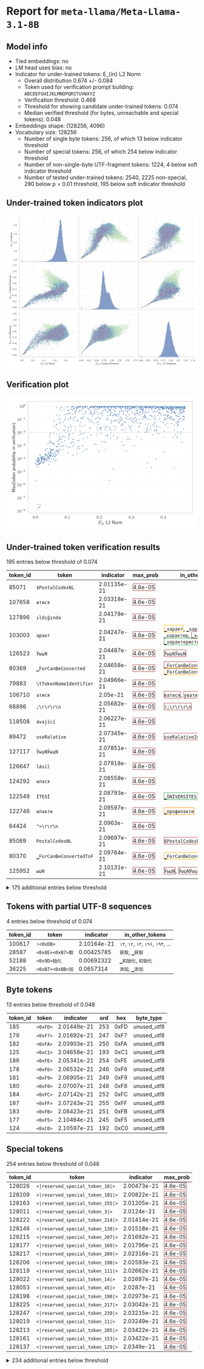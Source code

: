 # Report for `meta-llama/Meta-Llama-3.1-8B`

## Model info

* Tied embeddings: no
* LM head uses bias: no
* Indicator for under-trained tokens: E_{in} L2 Norm
  * Overall distribution 0.674 +/- 0.084
  * Token used for verification prompt building: `ABCDEFGHIJKLMNOPQRSTUVWXYZ`
  * Verification threshold: 0.468
  * Threshold for showing candidate under-trained tokens: 0.074
  * Median verified threshold (for bytes, unreachable and special tokens): 0.048
* Embeddings shape: (128256, 4096)
* Vocabulary size: 128256
  * Number of single byte tokens: 256, of which 13 below indicator threshold
  * Number of special tokens: 256, of which 254 below indicator threshold
  * Number of non-single-byte UTF-fragment tokens: 1224, 4 below soft indicator threshold
  * Number of tested under-trained tokens: 2540, 2225 non-special, 280 below p = 0.01 threshold, 195 below soft indicator threshold

## Under-trained token indicators plot
![Indicators scatter plots](../indicators_pairplot_byid/meta_llama_Meta_Llama_3_1_8B.png)

## Verification plot
![Verification plot](../verifications_scatterplot/meta_llama_Meta_Llama_3_1_8B.png)

## Under-trained token verification results
195 entries below threshold of 0.074

|   token_id | token                             |   indicator | max_prob                                                         | in_other_tokens                                                                                                                                                                                                                                                                                        |
|------------|-----------------------------------|-------------|------------------------------------------------------------------|--------------------------------------------------------------------------------------------------------------------------------------------------------------------------------------------------------------------------------------------------------------------------------------------------------|
|      85071 | ````` $PostalCodesNL `````        | 2.01135e-21 | <span style='border: 1px solid rgb(169, 68, 66);'>4.6e-05</span> |                                                                                                                                                                                                                                                                                                        |
|     107658 | ````` итися `````                 | 2.03318e-21 | <span style='border: 1px solid rgb(169, 68, 66);'>4.6e-05</span> |                                                                                                                                                                                                                                                                                                        |
|     127896 | ````` ıldığında `````             | 2.04178e-21 | <span style='border: 1px solid rgb(169, 68, 66);'>4.6e-05</span> |                                                                                                                                                                                                                                                                                                        |
|     103003 | ````` аракт `````                 | 2.04247e-21 | <span style='border: 1px solid rgb(169, 68, 66);'>4.6e-05</span> | <span style='border: 1px solid rgb(251, 189, 8);'>````` ▁характ `````</span>, ````` ▁характеристики `````, ````` ▁характер `````, <span style='border: 1px solid rgb(169, 68, 66);'>````` ▁характериз `````</span>, <span style='border: 1px solid rgb(40, 167, 69);'>````` ▁характеристи `````</span> |
|     126523 | ````` ЎыџN `````                  | 2.04487e-21 | <span style='border: 1px solid rgb(169, 68, 66);'>4.6e-05</span> | <span style='border: 1px solid rgb(169, 68, 66);'>````` ЎыџNЎыџN `````</span>                                                                                                                                                                                                                          |
|      80369 | ````` ▁ForCanBeConverted `````    | 2.04658e-21 | <span style='border: 1px solid rgb(169, 68, 66);'>4.6e-05</span> | <span style='border: 1px solid rgb(169, 68, 66);'>````` ▁ForCanBeConvertedToF `````</span>, <span style='border: 1px solid rgb(251, 189, 8);'>````` ▁ForCanBeConvertedToForeach `````</span>                                                                                                           |
|      79883 | ````` \tTokenNameIdentifier ````` | 2.04966e-21 | <span style='border: 1px solid rgb(169, 68, 66);'>4.6e-05</span> |                                                                                                                                                                                                                                                                                                        |
|     106710 | ````` атися `````                 | 2.05e-21    | <span style='border: 1px solid rgb(169, 68, 66);'>4.6e-05</span> | <span style='border: 1px solid rgb(169, 68, 66);'>````` ватися `````</span>, <span style='border: 1px solid rgb(169, 68, 66);'>````` уватися `````</span>                                                                                                                                              |
|      68896 | ````` ;\r\r\r\n `````             | 2.05682e-21 | <span style='border: 1px solid rgb(169, 68, 66);'>4.6e-05</span> | <span style='border: 1px solid rgb(169, 68, 66);'>````` );\r\r\r\n `````</span>                                                                                                                                                                                                                        |
|     118508 | ````` ávající `````               | 2.06227e-21 | <span style='border: 1px solid rgb(169, 68, 66);'>4.6e-05</span> |                                                                                                                                                                                                                                                                                                        |
|      89472 | ````` useRalative `````           | 2.07345e-21 | <span style='border: 1px solid rgb(169, 68, 66);'>4.6e-05</span> | <span style='border: 1px solid rgb(169, 68, 66);'>````` useRalativeImagePath `````</span>                                                                                                                                                                                                              |
|     127117 | ````` ЎыџNЎыџN `````              | 2.07851e-21 | <span style='border: 1px solid rgb(169, 68, 66);'>4.6e-05</span> |                                                                                                                                                                                                                                                                                                        |
|     126647 | ````` lásil `````                 | 2.07918e-21 | <span style='border: 1px solid rgb(169, 68, 66);'>4.6e-05</span> |                                                                                                                                                                                                                                                                                                        |
|     124292 | ````` илася `````                 | 2.08558e-21 | <span style='border: 1px solid rgb(169, 68, 66);'>4.6e-05</span> |                                                                                                                                                                                                                                                                                                        |
|     122549 | ````` İTESİ `````                 | 2.08793e-21 | <span style='border: 1px solid rgb(169, 68, 66);'>4.6e-05</span> | <span style='border: 1px solid rgb(40, 167, 69);'>````` ▁ÜNİVERSİTESİ `````</span>                                                                                                                                                                                                                     |
|     122746 | ````` илакти `````                | 2.09597e-21 | <span style='border: 1px solid rgb(169, 68, 66);'>4.6e-05</span> | <span style='border: 1px solid rgb(255, 145, 0);'>````` ▁профилакти `````</span>                                                                                                                                                                                                                       |
|      64424 | ````` ">\r\r\n `````              | 2.0963e-21  | <span style='border: 1px solid rgb(169, 68, 66);'>4.6e-05</span> |                                                                                                                                                                                                                                                                                                        |
|      85069 | ````` PostalCodesNL `````         | 2.09697e-21 | <span style='border: 1px solid rgb(169, 68, 66);'>4.6e-05</span> | <span style='border: 1px solid rgb(169, 68, 66);'>````` $PostalCodesNL `````</span>                                                                                                                                                                                                                    |
|      80370 | ````` ▁ForCanBeConvertedToF ````` | 2.09764e-21 | <span style='border: 1px solid rgb(169, 68, 66);'>4.6e-05</span> | <span style='border: 1px solid rgb(251, 189, 8);'>````` ▁ForCanBeConvertedToForeach `````</span>                                                                                                                                                                                                       |
|     125952 | ````` ыџN `````                   | 2.10131e-21 | <span style='border: 1px solid rgb(169, 68, 66);'>4.6e-05</span> | <span style='border: 1px solid rgb(169, 68, 66);'>````` ЎыџN `````</span>, <span style='border: 1px solid rgb(169, 68, 66);'>````` ЎыџNЎыџN `````</span>                                                                                                                                               |
<details><summary>175 additional entries below threshold</summary>

|   token_id | token                                        |   indicator | max_prob                                                         | in_other_tokens                                                                                                                                                                                                                    |
|------------|----------------------------------------------|-------------|------------------------------------------------------------------|------------------------------------------------------------------------------------------------------------------------------------------------------------------------------------------------------------------------------------|
|     126545 | ````` ılmaktadır `````                       | 2.11162e-21 | <span style='border: 1px solid rgb(169, 68, 66);'>4.6e-05</span> |                                                                                                                                                                                                                                    |
|     118260 | ````` ávací `````                            | 0.0013641   | <span style='border: 1px solid rgb(169, 68, 66);'>2.3e-06</span> |                                                                                                                                                                                                                                    |
|     110043 | ````` еристи `````                           | 0.00248347  | <span style='border: 1px solid rgb(169, 68, 66);'>3.6e-05</span> | ````` ▁характеристики `````, <span style='border: 1px solid rgb(40, 167, 69);'>````` ▁характеристи `````</span>                                                                                                                    |
|     108577 | ````` ilmektedir `````                       | 0.00373006  | <span style='border: 1px solid rgb(169, 68, 66);'>7.2e-05</span> |                                                                                                                                                                                                                                    |
|     111067 | ````` ıldığı `````                           | 0.00412937  | <span style='border: 1px solid rgb(169, 68, 66);'>8.2e-05</span> | <span style='border: 1px solid rgb(169, 68, 66);'>````` ıldığında `````</span>                                                                                                                                                     |
|     112162 | ````` уватися `````                          | 0.00473479  | <span style='border: 1px solid rgb(169, 68, 66);'>3.5e-05</span> |                                                                                                                                                                                                                                    |
|     114185 | ````` ımsız `````                            | 0.00527974  | <span style='border: 1px solid rgb(169, 68, 66);'>6.8e-05</span> | ````` ▁bağımsız `````                                                                                                                                                                                                              |
|     120424 | ````` espoň `````                            | 0.00539974  | <span style='border: 1px solid rgb(169, 68, 66);'>2.3e-05</span> | ````` ▁alespoň `````                                                                                                                                                                                                               |
|      55716 | ````` ▁?>\r\n\r\n `````                      | 0.00605018  | <span style='border: 1px solid rgb(169, 68, 66);'>6.1e-05</span> |                                                                                                                                                                                                                                    |
|     110024 | ````` ▁CLIIIK `````                          | 0.00617524  | <span style='border: 1px solid rgb(169, 68, 66);'>1.7e-08</span> |                                                                                                                                                                                                                                    |
|     116552 | ````` ujícím `````                           | 0.00702169  | <span style='border: 1px solid rgb(169, 68, 66);'>9.8e-05</span> |                                                                                                                                                                                                                                    |
|     115614 | ````` ujících `````                          | 0.0074318   | <span style='border: 1px solid rgb(169, 68, 66);'>5.1e-05</span> |                                                                                                                                                                                                                                    |
|     127748 | ````` ımlar `````                            | 0.00796445  | <span style='border: 1px solid rgb(169, 68, 66);'>0.00012</span> |                                                                                                                                                                                                                                    |
|      90050 | ````` _ComCallableWrapper `````              | 0.00848101  | <span style='border: 1px solid rgb(169, 68, 66);'>3.4e-08</span> |                                                                                                                                                                                                                                    |
|     109045 | ````` krvldkf `````                          | 0.00874258  | <span style='border: 1px solid rgb(169, 68, 66);'>6.3e-05</span> | <span style='border: 1px solid rgb(40, 167, 69);'>````` ▁eoqkrvldkf `````</span>                                                                                                                                                   |
|     118805 | ````` дивиду `````                           | 0.00931629  | <span style='border: 1px solid rgb(169, 68, 66);'>0.00011</span> | <span style='border: 1px solid rgb(40, 167, 69);'>````` ▁индивиду `````</span>                                                                                                                                                     |
|     110150 | ````` átku `````                             | 0.00950062  | <span style='border: 1px solid rgb(169, 68, 66);'>3.8e-05</span> | ````` ▁začátku `````                                                                                                                                                                                                               |
|     127367 | ````` ımlı `````                             | 0.00969475  | <span style='border: 1px solid rgb(169, 68, 66);'>3.4e-05</span> |                                                                                                                                                                                                                                    |
|      47073 | ````` webElementXpaths `````                 | 0.00973322  | <span style='border: 1px solid rgb(169, 68, 66);'>9.4e-05</span> |                                                                                                                                                                                                                                    |
|     108653 | ````` átky `````                             | 0.00986721  | <span style='border: 1px solid rgb(169, 68, 66);'>6.8e-05</span> | ````` ▁látky `````                                                                                                                                                                                                                 |
|     112063 | ````` кадем `````                            | 0.0105529   | <span style='border: 1px solid rgb(169, 68, 66);'>7.9e-05</span> | <span style='border: 1px solid rgb(40, 167, 69);'>````` ▁академ `````</span>                                                                                                                                                       |
|      98668 | ````` );\r\r\r\n `````                       | 0.0107233   | <span style='border: 1px solid rgb(169, 68, 66);'>4.6e-05</span> |                                                                                                                                                                                                                                    |
|     114533 | ````` ーカー `````                           | 0.0107791   | <span style='border: 1px solid rgb(169, 68, 66);'>3.6e-05</span> |                                                                                                                                                                                                                                    |
|     108918 | ````` алася `````                            | 0.0112588   | <span style='border: 1px solid rgb(169, 68, 66);'>8e-05</span>   |                                                                                                                                                                                                                                    |
|     117857 | ````` ılmaz `````                            | 0.0121558   | <span style='border: 1px solid rgb(169, 68, 66);'>8.4e-05</span> |                                                                                                                                                                                                                                    |
|     115721 | ````` átní `````                             | 0.01234     | <span style='border: 1px solid rgb(169, 68, 66);'>6.5e-05</span> | ````` ▁státní `````                                                                                                                                                                                                                |
|      71785 | ````` .*;\r\n\r\n `````                      | 0.0125074   | <span style='border: 1px solid rgb(169, 68, 66);'>1.9e-08</span> |                                                                                                                                                                                                                                    |
|     122032 | ````` áhnout `````                           | 0.0127113   | <span style='border: 1px solid rgb(169, 68, 66);'>2.2e-08</span> |                                                                                                                                                                                                                                    |
|     113234 | ````` uştur `````                            | 0.0127888   | <span style='border: 1px solid rgb(169, 68, 66);'>4.2e-05</span> | ````` ▁olmuştur `````                                                                                                                                                                                                              |
|     127438 | ````` ▍▍▍▍▍▍▍▍▍▍▍▍▍▍▍▍ `````                 | 0.0130786   | <span style='border: 1px solid rgb(169, 68, 66);'>0.00019</span> |                                                                                                                                                                                                                                    |
|     124393 | ````` sahuje `````                           | 0.0140311   | <span style='border: 1px solid rgb(169, 68, 66);'>4.7e-05</span> |                                                                                                                                                                                                                                    |
|     102564 | ````` ıldı `````                             | 0.0147296   | <span style='border: 1px solid rgb(169, 68, 66);'>3e-08</span>   | ````` ▁yapıldı `````, ````` ▁yıldır `````, ````` ▁yıldız `````, <span style='border: 1px solid rgb(169, 68, 66);'>````` ıldığı `````</span>, <span style='border: 1px solid rgb(169, 68, 66);'>````` ıldığında `````</span>        |
|     126173 | ````` vající `````                           | 0.0147791   | <span style='border: 1px solid rgb(169, 68, 66);'>0.0001</span>  |                                                                                                                                                                                                                                    |
|     106951 | ````` 글상위 `````                           | 0.0148757   | <span style='border: 1px solid rgb(169, 68, 66);'>4.2e-05</span> | <span style='border: 1px solid rgb(40, 167, 69);'>````` 구글상위 `````</span>, <span style='border: 1px solid rgb(40, 167, 69);'>````` ▁구글상위 `````</span>                                                                      |
|     120702 | ````` ▁характериз `````                      | 0.0149459   | <span style='border: 1px solid rgb(169, 68, 66);'>0.00013</span> |                                                                                                                                                                                                                                    |
|     112692 | ````` ▍▍▍▍▍▍▍▍ `````                         | 0.0151985   | <span style='border: 1px solid rgb(169, 68, 66);'>0.0002</span>  | <span style='border: 1px solid rgb(169, 68, 66);'>````` ▍▍▍▍▍▍▍▍▍▍▍▍▍▍▍▍ `````</span>                                                                                                                                              |
|     113004 | ````` ▁виріш `````                           | 0.0158016   | <span style='border: 1px solid rgb(169, 68, 66);'>6e-05</span>   |                                                                                                                                                                                                                                    |
|     114836 | ````` ーション `````                         | 0.0170967   | <span style='border: 1px solid rgb(169, 68, 66);'>6.3e-05</span> |                                                                                                                                                                                                                                    |
|     101673 | ````` ektedir `````                          | 0.0176904   | <span style='border: 1px solid rgb(169, 68, 66);'>6.2e-05</span> | ````` ▁etmektedir `````, <span style='border: 1px solid rgb(251, 189, 8);'>````` mektedir `````</span>, <span style='border: 1px solid rgb(169, 68, 66);'>````` ilmektedir `````</span>, ````` ▁gerekmektedir `````                |
|      89473 | ````` useRalativeImagePath `````             | 0.0177913   | <span style='border: 1px solid rgb(169, 68, 66);'>0.00014</span> |                                                                                                                                                                                                                                    |
|      64448 | ````` ?>\r\n\r\n `````                       | 0.0178007   | <span style='border: 1px solid rgb(169, 68, 66);'>0.00011</span> |                                                                                                                                                                                                                                    |
|      89471 | ````` useRal `````                           | 0.0178468   | <span style='border: 1px solid rgb(169, 68, 66);'>6e-05</span>   | <span style='border: 1px solid rgb(169, 68, 66);'>````` useRalativeImagePath `````</span>, <span style='border: 1px solid rgb(169, 68, 66);'>````` useRalative `````</span>                                                        |
|     127667 | ````` ▁располаг `````                        | 0.0188272   | <span style='border: 1px solid rgb(169, 68, 66);'>9.8e-05</span> |                                                                                                                                                                                                                                    |
|      89475 | ````` elementGuidId `````                    | 0.0188836   | <span style='border: 1px solid rgb(169, 68, 66);'>9e-05</span>   |                                                                                                                                                                                                                                    |
|     125700 | ````` rální `````                            | 0.0192345   | <span style='border: 1px solid rgb(169, 68, 66);'>5.3e-05</span> |                                                                                                                                                                                                                                    |
|      58508 | ````` :-------------</ `````                 | 0.019237    | <span style='border: 1px solid rgb(169, 68, 66);'>7.3e-05</span> |                                                                                                                                                                                                                                    |
|     115105 | ````` ▁神马收录 `````                        | 0.0194804   | <span style='border: 1px solid rgb(169, 68, 66);'>0.00011</span> |                                                                                                                                                                                                                                    |
|     114860 | ````` ılmıştır `````                         | 0.0198141   | <span style='border: 1px solid rgb(169, 68, 66);'>0.00012</span> |                                                                                                                                                                                                                                    |
|      96348 | ````` ',\r\r\n `````                         | 0.0198737   | <span style='border: 1px solid rgb(169, 68, 66);'>7.7e-05</span> |                                                                                                                                                                                                                                    |
|     106216 | ````` ıntı `````                             | 0.0204795   | <span style='border: 1px solid rgb(169, 68, 66);'>0.00012</span> | <span style='border: 1px solid rgb(40, 167, 69);'>````` ▁ayrıntı `````</span>, <span style='border: 1px solid rgb(40, 167, 69);'>````` ▁sıkıntı `````</span>, ````` ▁ayrıntılı `````                                               |
|     112907 | ````` uyordu `````                           | 0.0206446   | <span style='border: 1px solid rgb(169, 68, 66);'>0.00014</span> |                                                                                                                                                                                                                                    |
|     115970 | ````` üyordu `````                           | 0.0214617   | <span style='border: 1px solid rgb(169, 68, 66);'>0.00013</span> |                                                                                                                                                                                                                                    |
|      81259 | ````` artisanlib `````                       | 0.0216272   | <span style='border: 1px solid rgb(169, 68, 66);'>0.00014</span> |                                                                                                                                                                                                                                    |
|      72710 | ````` ▁-->\r\n\r\n `````                     | 0.0223508   | <span style='border: 1px solid rgb(169, 68, 66);'>9.4e-05</span> |                                                                                                                                                                                                                                    |
|     111691 | ````` abancı `````                           | 0.0232554   | <span style='border: 1px solid rgb(169, 68, 66);'>9.1e-05</span> | ````` ▁yabancı `````                                                                                                                                                                                                               |
|     117011 | ````` ımda `````                             | 0.0233957   | <span style='border: 1px solid rgb(169, 68, 66);'>4.4e-05</span> |                                                                                                                                                                                                                                    |
|     126634 | ````` ▁přiroz `````                          | 0.0235325   | <span style='border: 1px solid rgb(169, 68, 66);'>0.0001</span>  |                                                                                                                                                                                                                                    |
|     127577 | ````` lamaktadır `````                       | 0.0236296   | <span style='border: 1px solid rgb(169, 68, 66);'>0.00015</span> |                                                                                                                                                                                                                                    |
|     120048 | ````` 重複重複 `````                         | 0.0243067   | <span style='border: 1px solid rgb(169, 68, 66);'>4.8e-05</span> |                                                                                                                                                                                                                                    |
|     112620 | ````` ▁підтрим `````                         | 0.025637    | <span style='border: 1px solid rgb(169, 68, 66);'>9.1e-05</span> |                                                                                                                                                                                                                                    |
|     115216 | ````` ючись `````                            | 0.0260175   | <span style='border: 1px solid rgb(169, 68, 66);'>6.5e-05</span> |                                                                                                                                                                                                                                    |
|     114091 | ````` üslüman `````                          | 0.0265849   | <span style='border: 1px solid rgb(169, 68, 66);'>0.00011</span> | ````` ▁Müslüman `````                                                                                                                                                                                                              |
|     105435 | ````` алась `````                            | 0.0268676   | <span style='border: 1px solid rgb(169, 68, 66);'>6.9e-05</span> |                                                                                                                                                                                                                                    |
|     127954 | ````` jícím `````                            | 0.0269748   | <span style='border: 1px solid rgb(169, 68, 66);'>0.0001</span>  |                                                                                                                                                                                                                                    |
|     120959 | ````` jících `````                           | 0.027359    | <span style='border: 1px solid rgb(169, 68, 66);'>0.00014</span> |                                                                                                                                                                                                                                    |
|     125265 | ````` україн `````                           | 0.027502    | <span style='border: 1px solid rgb(169, 68, 66);'>5.5e-05</span> | ````` ▁української `````                                                                                                                                                                                                           |
|     117691 | ````` lıklar `````                           | 0.0276108   | <span style='border: 1px solid rgb(169, 68, 66);'>0.0001</span>  | <span style='border: 1px solid rgb(169, 68, 66);'>````` lıkları `````</span>                                                                                                                                                       |
|     107572 | ````` ecektir `````                          | 0.0283055   | <span style='border: 1px solid rgb(169, 68, 66);'>0.00011</span> |                                                                                                                                                                                                                                    |
|     120454 | ````` lıkları `````                          | 0.0283182   | <span style='border: 1px solid rgb(169, 68, 66);'>0.00013</span> |                                                                                                                                                                                                                                    |
|     124593 | ````` назнач `````                           | 0.0283253   | <span style='border: 1px solid rgb(169, 68, 66);'>9.5e-05</span> | <span style='border: 1px solid rgb(169, 68, 66);'>````` ▁предназнач `````</span>                                                                                                                                                   |
|     107102 | ````` ıyordu `````                           | 0.029432    | <span style='border: 1px solid rgb(169, 68, 66);'>0.00022</span> |                                                                                                                                                                                                                                    |
|      33786 | ````` webElementProperties `````             | 0.0298868   | <span style='border: 1px solid rgb(169, 68, 66);'>0.00041</span> |                                                                                                                                                                                                                                    |
|     109744 | ````` acaktır `````                          | 0.0299165   | <span style='border: 1px solid rgb(169, 68, 66);'>7.5e-05</span> | ````` ▁olacaktır `````                                                                                                                                                                                                             |
|     123745 | ````` ▁zahrn `````                           | 0.0308652   | <span style='border: 1px solid rgb(169, 68, 66);'>9e-05</span>   |                                                                                                                                                                                                                                    |
|     105787 | ````` ▍▍▍▍ `````                             | 0.0318042   | <span style='border: 1px solid rgb(169, 68, 66);'>0.00054</span> | <span style='border: 1px solid rgb(169, 68, 66);'>````` ▍▍▍▍▍▍▍▍▍▍▍▍▍▍▍▍ `````</span>, <span style='border: 1px solid rgb(169, 68, 66);'>````` ▍▍▍▍▍▍▍▍ `````</span>                                                               |
|     113983 | ````` acılık `````                           | 0.0318988   | <span style='border: 1px solid rgb(169, 68, 66);'>0.00018</span> |                                                                                                                                                                                                                                    |
|     104516 | ````` ılmış `````                            | 0.0322725   | <span style='border: 1px solid rgb(169, 68, 66);'>0.00022</span> | ````` ▁yapılmış `````, <span style='border: 1px solid rgb(169, 68, 66);'>````` ılmıştır `````</span>                                                                                                                               |
|      93249 | ````` ();\r\r\n `````                        | 0.0324075   | <span style='border: 1px solid rgb(169, 68, 66);'>0.00018</span> |                                                                                                                                                                                                                                    |
|     121475 | ````` ніцип `````                            | 0.0326432   | <span style='border: 1px solid rgb(169, 68, 66);'>0.0001</span>  |                                                                                                                                                                                                                                    |
|     118228 | ````` ▁předsed `````                         | 0.0332373   | <span style='border: 1px solid rgb(169, 68, 66);'>0.00021</span> |                                                                                                                                                                                                                                    |
|     114692 | ````` илась `````                            | 0.0350458   | <span style='border: 1px solid rgb(169, 68, 66);'>9.7e-05</span> |                                                                                                                                                                                                                                    |
|     115487 | ````` ▁králov `````                          | 0.035222    | <span style='border: 1px solid rgb(169, 68, 66);'>8.7e-05</span> |                                                                                                                                                                                                                                    |
|     115108 | ````` ▁百度流量 `````                        | 0.0357155   | <span style='border: 1px solid rgb(169, 68, 66);'>0.00019</span> |                                                                                                                                                                                                                                    |
|     107197 | ````` ▁використов `````                      | 0.0359755   | <span style='border: 1px solid rgb(169, 68, 66);'>7e-05</span>   | ````` ▁використовувати `````                                                                                                                                                                                                       |
|     127531 | ````` ▁vyrá `````                            | 0.0361595   | <span style='border: 1px solid rgb(169, 68, 66);'>0.00014</span> |                                                                                                                                                                                                                                    |
|     125022 | ````` џN `````                               | 0.0372256   | <span style='border: 1px solid rgb(169, 68, 66);'>0.00059</span> | <span style='border: 1px solid rgb(169, 68, 66);'>````` ЎыџN `````</span>, <span style='border: 1px solid rgb(169, 68, 66);'>````` ыџN `````</span>, <span style='border: 1px solid rgb(169, 68, 66);'>````` ЎыџNЎыџN `````</span> |
|     126257 | ````` џЭ `````                               | 0.0376608   | <span style='border: 1px solid rgb(169, 68, 66);'>0.00016</span> |                                                                                                                                                                                                                                    |
|     122315 | ````` müştür `````                           | 0.0385269   | <span style='border: 1px solid rgb(255, 145, 0);'>0.0014</span>  |                                                                                                                                                                                                                                    |
|     117929 | ````` ▁вихов `````                           | 0.0390261   | <span style='border: 1px solid rgb(169, 68, 66);'>0.00011</span> |                                                                                                                                                                                                                                    |
|     127877 | ````` ▁Coğraf `````                          | 0.0394555   | <span style='border: 1px solid rgb(169, 68, 66);'>0.00013</span> |                                                                                                                                                                                                                                    |
|     124647 | ````` itelné `````                           | 0.0395287   | <span style='border: 1px solid rgb(169, 68, 66);'>0.00026</span> |                                                                                                                                                                                                                                    |
|     115129 | ````` lıklı `````                            | 0.0396254   | <span style='border: 1px solid rgb(169, 68, 66);'>0.0003</span>  | ````` ▁sağlıklı `````                                                                                                                                                                                                              |
|     112969 | ````` ▁nhiễ `````                            | 0.0400019   | <span style='border: 1px solid rgb(169, 68, 66);'>0.00012</span> | ````` ▁nhiễm `````                                                                                                                                                                                                                 |
|     126626 | ````` ▁адміністратив `````                   | 0.0407468   | <span style='border: 1px solid rgb(169, 68, 66);'>6.7e-05</span> |                                                                                                                                                                                                                                    |
|     123997 | ````` alardan `````                          | 0.0411925   | <span style='border: 1px solid rgb(169, 68, 66);'>3.7e-05</span> |                                                                                                                                                                                                                                    |
|     124069 | ````` ▁přibliž `````                         | 0.0418288   | <span style='border: 1px solid rgb(169, 68, 66);'>0.00014</span> |                                                                                                                                                                                                                                    |
|     106920 | ````` rodní `````                            | 0.0419649   | <span style='border: 1px solid rgb(169, 68, 66);'>0.00022</span> |                                                                                                                                                                                                                                    |
|      31960 | ````` quotelev `````                         | 0.0429988   | <span style='border: 1px solid rgb(255, 145, 0);'>0.0047</span>  |                                                                                                                                                                                                                                    |
|     115944 | ````` ▁vzdál `````                           | 0.0431571   | <span style='border: 1px solid rgb(169, 68, 66);'>0.00017</span> | <span style='border: 1px solid rgb(40, 167, 69);'>````` ▁vzdálen `````</span>                                                                                                                                                      |
|     117098 | ````` ▁зазнач `````                          | 0.0433295   | <span style='border: 1px solid rgb(169, 68, 66);'>9.7e-05</span> |                                                                                                                                                                                                                                    |
|      98100 | ````` (stypy `````                           | 0.0436615   | <span style='border: 1px solid rgb(255, 145, 0);'>0.0022</span>  |                                                                                                                                                                                                                                    |
|     119465 | ````` ▁присутств `````                       | 0.0439603   | <span style='border: 1px solid rgb(169, 68, 66);'>0.00011</span> |                                                                                                                                                                                                                                    |
|      70316 | ````` erusform `````                         | 0.0443774   | <span style='border: 1px solid rgb(255, 145, 0);'>0.0067</span>  | <span style='border: 1px solid rgb(40, 167, 69);'>````` numerusform `````</span>                                                                                                                                                   |
|     123107 | ````` maması `````                           | 0.0444829   | <span style='border: 1px solid rgb(169, 68, 66);'>0.00063</span> |                                                                                                                                                                                                                                    |
|     116171 | ````` cılık `````                            | 0.0445212   | <span style='border: 1px solid rgb(169, 68, 66);'>0.00018</span> |                                                                                                                                                                                                                                    |
|      62420 | ````` );\r\r\n `````                         | 0.0447021   | <span style='border: 1px solid rgb(255, 145, 0);'>0.0017</span>  | <span style='border: 1px solid rgb(169, 68, 66);'>````` ();\r\r\n `````</span>                                                                                                                                                     |
|     125808 | ````` larındaki `````                        | 0.0449609   | <span style='border: 1px solid rgb(169, 68, 66);'>0.0003</span>  |                                                                                                                                                                                                                                    |
|     120894 | ````` ▁přítom `````                          | 0.0453371   | <span style='border: 1px solid rgb(169, 68, 66);'>0.0002</span>  |                                                                                                                                                                                                                                    |
|     125786 | ````` ▁nebezpeč `````                        | 0.0457636   | <span style='border: 1px solid rgb(169, 68, 66);'>0.00015</span> |                                                                                                                                                                                                                                    |
|      47072 | ````` webElementX `````                      | 0.0461286   | <span style='border: 1px solid rgb(255, 145, 0);'>0.0089</span>  | <span style='border: 1px solid rgb(169, 68, 66);'>````` webElementXpaths `````</span>                                                                                                                                              |
|     119000 | ````` пеки `````                             | 0.0462793   | <span style='border: 1px solid rgb(169, 68, 66);'>0.00027</span> | ````` ▁безпеки `````                                                                                                                                                                                                               |
|     127711 | ````` dıktan `````                           | 0.0462897   | <span style='border: 1px solid rgb(169, 68, 66);'>0.00031</span> |                                                                                                                                                                                                                                    |
|     123611 | ````` ▁Českosloven `````                     | 0.0466258   | <span style='border: 1px solid rgb(169, 68, 66);'>0.00015</span> |                                                                                                                                                                                                                                    |
|     127994 | ````` ватися `````                           | 0.0466488   | <span style='border: 1px solid rgb(169, 68, 66);'>0.0002</span>  |                                                                                                                                                                                                                                    |
|     107818 | ````` ární `````                             | 0.0468723   | <span style='border: 1px solid rgb(169, 68, 66);'>0.00047</span> |                                                                                                                                                                                                                                    |
|     114767 | ````` iyesi `````                            | 0.0470254   | <span style='border: 1px solid rgb(169, 68, 66);'>0.00017</span> | ````` ▁Belediyesi `````                                                                                                                                                                                                            |
|     119709 | ````` kyně `````                             | 0.0473244   | <span style='border: 1px solid rgb(169, 68, 66);'>0.00034</span> |                                                                                                                                                                                                                                    |
|      87829 | ````` ▁}\r\r\n `````                         | 0.0475114   | <span style='border: 1px solid rgb(255, 145, 0);'>0.0022</span>  |                                                                                                                                                                                                                                    |
|     116452 | ````` ▁söyley `````                          | 0.0477004   | <span style='border: 1px solid rgb(169, 68, 66);'>6.2e-05</span> |                                                                                                                                                                                                                                    |
|     104121 | ````` iyordu `````                           | 0.047927    | <span style='border: 1px solid rgb(169, 68, 66);'>0.00031</span> |                                                                                                                                                                                                                                    |
|     121671 | ````` ▁düşünc `````                          | 0.0485153   | <span style='border: 1px solid rgb(169, 68, 66);'>0.00017</span> |                                                                                                                                                                                                                                    |
|     124971 | ````` ▁ابراه `````                           | 0.0498568   | <span style='border: 1px solid rgb(169, 68, 66);'>0.00042</span> |                                                                                                                                                                                                                                    |
|     122047 | ````` ▁зустрі `````                          | 0.0504651   | <span style='border: 1px solid rgb(169, 68, 66);'>8.9e-05</span> |                                                                                                                                                                                                                                    |
|     124703 | ````` ırlar `````                            | 0.0504771   | <span style='border: 1px solid rgb(255, 145, 0);'>0.0018</span>  |                                                                                                                                                                                                                                    |
|     127769 | ````` ▁выращи `````                          | 0.0505608   | <span style='border: 1px solid rgb(169, 68, 66);'>0.00047</span> |                                                                                                                                                                                                                                    |
|     126754 | ````` dıkları `````                          | 0.0509687   | <span style='border: 1px solid rgb(169, 68, 66);'>0.00053</span> |                                                                                                                                                                                                                                    |
|      31836 | ````` >\r\r\n `````                          | 0.0518697   | <span style='border: 1px solid rgb(255, 145, 0);'>0.0015</span>  | <span style='border: 1px solid rgb(169, 68, 66);'>````` ">\r\r\n `````</span>                                                                                                                                                      |
|     126357 | ````` ▁предназнач `````                      | 0.0522984   | <span style='border: 1px solid rgb(169, 68, 66);'>0.00025</span> |                                                                                                                                                                                                                                    |
|     112054 | ````` těz `````                              | 0.0528916   | <span style='border: 1px solid rgb(169, 68, 66);'>0.00042</span> | ````` ▁vítěz `````                                                                                                                                                                                                                 |
|     118377 | ````` ▁meziná `````                          | 0.0537281   | <span style='border: 1px solid rgb(169, 68, 66);'>0.00015</span> |                                                                                                                                                                                                                                    |
|     123584 | ````` ▁Každ `````                            | 0.054428    | <span style='border: 1px solid rgb(169, 68, 66);'>0.00017</span> |                                                                                                                                                                                                                                    |
|     125029 | ````` ▁νεφοκ `````                           | 0.0554362   | <span style='border: 1px solid rgb(169, 68, 66);'>0.0005</span>  | <span style='border: 1px solid rgb(40, 167, 69);'>````` ▁νεφοκάλυψης `````</span>                                                                                                                                                  |
|     127024 | ````` ▁профилакти `````                      | 0.0559575   | <span style='border: 1px solid rgb(255, 145, 0);'>0.0014</span>  |                                                                                                                                                                                                                                    |
|     110410 | ````` ▁seviy `````                           | 0.0563497   | <span style='border: 1px solid rgb(169, 68, 66);'>0.0002</span>  |                                                                                                                                                                                                                                    |
|      51574 | ````` ▁{\r\r\n `````                         | 0.0567168   | <span style='border: 1px solid rgb(255, 145, 0);'>0.0088</span>  |                                                                                                                                                                                                                                    |
|     119776 | ````` ▁yaptığ `````                          | 0.0571249   | <span style='border: 1px solid rgb(169, 68, 66);'>9.6e-05</span> |                                                                                                                                                                                                                                    |
|     120592 | ````` тися `````                             | 0.0576069   | <span style='border: 1px solid rgb(255, 145, 0);'>0.0015</span>  | ````` ▁тисяч `````, <span style='border: 1px solid rgb(169, 68, 66);'>````` ватися `````</span>                                                                                                                                    |
|     108457 | ````` lardı `````                            | 0.0578091   | <span style='border: 1px solid rgb(255, 145, 0);'>0.0011</span>  | ````` lardır `````                                                                                                                                                                                                                 |
|     100509 | ````` џџџџџџџџџџџџџџџџ `````                 | 0.0578878   | <span style='border: 1px solid rgb(251, 189, 8);'>0.079</span>   | <span style='border: 1px solid rgb(40, 167, 69);'>````` џџџџџџџџџџџџџџџџџџџџџџџџџџџџџџџџ `````</span>                                                                                                                              |
|      70784 | ````` Japgolly `````                         | 0.0580453   | <span style='border: 1px solid rgb(169, 68, 66);'>0.00027</span> | <span style='border: 1px solid rgb(255, 145, 0);'>````` ▁typingsJapgolly `````</span>                                                                                                                                              |
|     119162 | ````` ▁визнача `````                         | 0.0590824   | <span style='border: 1px solid rgb(169, 68, 66);'>7.4e-05</span> |                                                                                                                                                                                                                                    |
|     108980 | ````` ▁smlou `````                           | 0.0596319   | <span style='border: 1px solid rgb(251, 189, 8);'>0.032</span>   | ````` ▁smlouvy `````                                                                                                                                                                                                               |
|      66534 | ````` '];\r\n\r\n `````                      | 0.0596985   | <span style='border: 1px solid rgb(169, 68, 66);'>0.00014</span> |                                                                                                                                                                                                                                    |
|     112206 | ````` ▁otevř `````                           | 0.0612411   | <span style='border: 1px solid rgb(169, 68, 66);'>0.00026</span> |                                                                                                                                                                                                                                    |
|     105672 | ````` ▁розвит `````                          | 0.0618254   | <span style='border: 1px solid rgb(169, 68, 66);'>0.00016</span> | ````` ▁розвиток `````, ````` ▁розвитку `````                                                                                                                                                                                       |
|      38335 | ````` ">\r\n\r\n `````                       | 0.0630779   | <span style='border: 1px solid rgb(169, 68, 66);'>0.00039</span> |                                                                                                                                                                                                                                    |
|     107996 | ````` ▁визнач `````                          | 0.0634542   | <span style='border: 1px solid rgb(169, 68, 66);'>0.00019</span> | ````` ▁визначення `````, <span style='border: 1px solid rgb(169, 68, 66);'>````` ▁визнача `````</span>                                                                                                                             |
|     119003 | ````` ▁taşıy `````                           | 0.0637262   | <span style='border: 1px solid rgb(169, 68, 66);'>7.5e-05</span> |                                                                                                                                                                                                                                    |
|     113050 | ````` muştur `````                           | 0.0644368   | <span style='border: 1px solid rgb(251, 189, 8);'>0.022</span>   | ````` ▁olmuştur `````                                                                                                                                                                                                              |
|     101056 | ````` џџџџџџџџџџџџџџџџџџџџџџџџџџџџџџџџ ````` | 0.064529    | <span style='border: 1px solid rgb(40, 167, 69);'>0.93</span>    |                                                                                                                                                                                                                                    |
|      44001 | ````` _AdjustorThunk `````                   | 0.0646651   | <span style='border: 1px solid rgb(169, 68, 66);'>0.00085</span> |                                                                                                                                                                                                                                    |
|     100323 | ````` џџџџџџџџ `````                         | 0.0647544   | <span style='border: 1px solid rgb(40, 167, 69);'>0.22</span>    | <span style='border: 1px solid rgb(251, 189, 8);'>````` џџџџџџџџџџџџџџџџ `````</span>, <span style='border: 1px solid rgb(40, 167, 69);'>````` џџџџџџџџџџџџџџџџџџџџџџџџџџџџџџџџ `````</span>                                       |
|     113720 | ````` ▁açıklam `````                         | 0.0647729   | <span style='border: 1px solid rgb(169, 68, 66);'>0.00019</span> |                                                                                                                                                                                                                                    |
|     117949 | ````` eştir `````                            | 0.0648449   | <span style='border: 1px solid rgb(255, 145, 0);'>0.0071</span>  | ````` ▁yerleştir `````, ````` ▁eleştir `````                                                                                                                                                                                       |
|     124114 | ````` ▁заним `````                           | 0.0653323   | <span style='border: 1px solid rgb(169, 68, 66);'>0.00043</span> |                                                                                                                                                                                                                                    |
|     110525 | ````` ▁vzděl `````                           | 0.0658628   | <span style='border: 1px solid rgb(251, 189, 8);'>0.039</span>   | <span style='border: 1px solid rgb(40, 167, 69);'>````` ▁vzdělávání `````</span>                                                                                                                                                   |
|      45222 | ````` ;\r\r\n `````                          | 0.0666327   | <span style='border: 1px solid rgb(251, 189, 8);'>0.041</span>   | <span style='border: 1px solid rgb(169, 68, 66);'>````` ();\r\r\n `````</span>, <span style='border: 1px solid rgb(255, 145, 0);'>````` );\r\r\n `````</span>                                                                      |
|      95073 | ````` -vesm `````                            | 0.0666335   | <span style='border: 1px solid rgb(169, 68, 66);'>0.00084</span> |                                                                                                                                                                                                                                    |
|     125759 | ````` ▁відріз `````                          | 0.0671306   | <span style='border: 1px solid rgb(169, 68, 66);'>0.0004</span>  |                                                                                                                                                                                                                                    |
|     126169 | ````` ařilo `````                            | 0.0682766   | <span style='border: 1px solid rgb(169, 68, 66);'>0.00042</span> | ````` ▁podařilo `````                                                                                                                                                                                                              |
|     118751 | ````` ▁дозволя `````                         | 0.0682952   | <span style='border: 1px solid rgb(169, 68, 66);'>0.00028</span> |                                                                                                                                                                                                                                    |
|     103754 | ````` ▁використ `````                        | 0.068979    | <span style='border: 1px solid rgb(169, 68, 66);'>0.00087</span> | <span style='border: 1px solid rgb(169, 68, 66);'>````` ▁використов `````</span>, ````` ▁використання `````, ````` ▁використовувати `````                                                                                          |
|     127865 | ````` ▁ослож `````                           | 0.0690937   | <span style='border: 1px solid rgb(169, 68, 66);'>0.00035</span> |                                                                                                                                                                                                                                    |
|     123563 | ````` ▁zvyš `````                            | 0.0694957   | <span style='border: 1px solid rgb(255, 145, 0);'>0.0026</span>  |                                                                                                                                                                                                                                    |
|      87474 | ````` 無しさん `````                         | 0.0704623   | <span style='border: 1px solid rgb(40, 167, 69);'>0.1</span>     | <span style='border: 1px solid rgb(40, 167, 69);'>````` 名無しさん `````</span>, <span style='border: 1px solid rgb(40, 167, 69);'>````` ▁名無しさん `````</span>                                                                  |
|     127719 | ````` ▁розви `````                           | 0.0707637   | <span style='border: 1px solid rgb(255, 145, 0);'>0.0013</span>  |                                                                                                                                                                                                                                    |
|     127671 | ````` ▁vystav `````                          | 0.070777    | <span style='border: 1px solid rgb(255, 145, 0);'>0.002</span>   |                                                                                                                                                                                                                                    |
|     111750 | ````` ▁располож `````                        | 0.0713785   | <span style='border: 1px solid rgb(251, 189, 8);'>0.016</span>   |                                                                                                                                                                                                                                    |
|     119833 | ````` ▁mücadel `````                         | 0.0716607   | <span style='border: 1px solid rgb(169, 68, 66);'>0.00049</span> | ````` ▁mücadele `````                                                                                                                                                                                                              |
|     113774 | ````` ▁považ `````                           | 0.0723568   | <span style='border: 1px solid rgb(169, 68, 66);'>0.00023</span> |                                                                                                                                                                                                                                    |
|     126778 | ````` ▁принадлеж `````                       | 0.0731829   | <span style='border: 1px solid rgb(255, 145, 0);'>0.0013</span>  |                                                                                                                                                                                                                                    |
|      82354 | ````` (){\r\n\r\n `````                      | 0.0733378   | <span style='border: 1px solid rgb(169, 68, 66);'>0.00034</span> |                                                                                                                                                                                                                                    |
|     114540 | ````` ▁воздейств `````                       | 0.0734858   | <span style='border: 1px solid rgb(255, 145, 0);'>0.008</span>   |                                                                                                                                                                                                                                    |
|     112803 | ````` üslü `````                             | 0.0736846   | <span style='border: 1px solid rgb(255, 145, 0);'>0.0047</span>  | <span style='border: 1px solid rgb(169, 68, 66);'>````` üslüman `````</span>, ````` ▁Müslüman `````                                                                                                                                |
|     109414 | ````` ▁zdravot `````                         | 0.0738321   | <span style='border: 1px solid rgb(40, 167, 69);'>0.19</span>    |                                                                                                                                                                                                                                    |
</details>


## Tokens with partial UTF-8 sequences
4 entries below threshold of 0.074

|   token_id | token                      |   indicator | in_other_tokens                                                                       |
|------------|----------------------------|-------------|---------------------------------------------------------------------------------------|
|     100617 | ````` ۱<0xDB> `````        | 2.10164e-21 | ````` ۱۴ `````, ````` ۱۲ `````, ````` ۱۳ `````, ````` ۱۹۶ `````, ````` ۱۹۴ `````, ... |
|      28587 | ````` <0x8E><0xB7>取 ````` | 0.00425785  | ````` 获取 `````, ````` ▁获取 `````                                                   |
|      52188 | ````` <0x9D>始化 `````     | 0.00692322  | ````` ▁初始化 `````, ````` 初始化 `````                                               |
|      36225 | ````` <0xB7><0xBB>加 ````` | 0.0657314   | ````` 添加 `````, ````` ▁添加 `````                                                   |


## Byte tokens
13 entries below threshold of 0.048

|   token_id | token              |   indicator |   ord | hex   | byte_type   |
|------------|--------------------|-------------|-------|-------|-------------|
|        185 | ````` <0xFD> ````` | 2.01449e-21 |   253 | 0xFD  | unused_utf8 |
|        179 | ````` <0xF7> ````` | 2.01692e-21 |   247 | 0xF7  | unused_utf8 |
|        182 | ````` <0xFA> ````` | 2.03903e-21 |   250 | 0xFA  | unused_utf8 |
|        125 | ````` <0xC1> ````` | 2.04658e-21 |   193 | 0xC1  | unused_utf8 |
|        186 | ````` <0xFE> ````` | 2.05341e-21 |   254 | 0xFE  | unused_utf8 |
|        178 | ````` <0xF6> ````` | 2.06532e-21 |   246 | 0xF6  | unused_utf8 |
|        181 | ````` <0xF9> ````` | 2.06905e-21 |   249 | 0xF9  | unused_utf8 |
|        180 | ````` <0xF8> ````` | 2.07007e-21 |   248 | 0xF8  | unused_utf8 |
|        184 | ````` <0xFC> ````` | 2.07142e-21 |   252 | 0xFC  | unused_utf8 |
|        187 | ````` <0xFF> ````` | 2.07243e-21 |   255 | 0xFF  | unused_utf8 |
|        183 | ````` <0xFB> ````` | 2.08423e-21 |   251 | 0xFB  | unused_utf8 |
|        177 | ````` <0xF5> ````` | 2.10464e-21 |   245 | 0xF5  | unused_utf8 |
|        124 | ````` <0xC0> ````` | 2.10597e-21 |   192 | 0xC0  | unused_utf8 |


## Special tokens
254 entries below threshold of 0.048

|   token_id | token                                        |   indicator | max_prob                                                         |
|------------|----------------------------------------------|-------------|------------------------------------------------------------------|
|     128026 | ````` <\|reserved_special_token_18\|> `````  | 2.00473e-21 | <span style='border: 1px solid rgb(169, 68, 66);'>4.6e-05</span> |
|     128109 | ````` <\|reserved_special_token_101\|> ````` | 2.00822e-21 | <span style='border: 1px solid rgb(169, 68, 66);'>4.6e-05</span> |
|     128163 | ````` <\|reserved_special_token_155\|> ````` | 2.01205e-21 | <span style='border: 1px solid rgb(169, 68, 66);'>4.6e-05</span> |
|     128011 | ````` <\|reserved_special_token_3\|> `````   | 2.0124e-21  | <span style='border: 1px solid rgb(169, 68, 66);'>4.6e-05</span> |
|     128222 | ````` <\|reserved_special_token_214\|> ````` | 2.01414e-21 | <span style='border: 1px solid rgb(169, 68, 66);'>4.6e-05</span> |
|     128146 | ````` <\|reserved_special_token_138\|> ````` | 2.01518e-21 | <span style='border: 1px solid rgb(169, 68, 66);'>4.6e-05</span> |
|     128215 | ````` <\|reserved_special_token_207\|> ````` | 2.01692e-21 | <span style='border: 1px solid rgb(169, 68, 66);'>4.6e-05</span> |
|     128177 | ````` <\|reserved_special_token_169\|> ````` | 2.01796e-21 | <span style='border: 1px solid rgb(169, 68, 66);'>4.6e-05</span> |
|     128217 | ````` <\|reserved_special_token_209\|> ````` | 2.02316e-21 | <span style='border: 1px solid rgb(169, 68, 66);'>4.6e-05</span> |
|     128206 | ````` <\|reserved_special_token_198\|> ````` | 2.02593e-21 | <span style='border: 1px solid rgb(169, 68, 66);'>4.6e-05</span> |
|     128119 | ````` <\|reserved_special_token_111\|> ````` | 2.02662e-21 | <span style='border: 1px solid rgb(169, 68, 66);'>4.6e-05</span> |
|     128022 | ````` <\|reserved_special_token_14\|> `````  | 2.02697e-21 | <span style='border: 1px solid rgb(169, 68, 66);'>4.6e-05</span> |
|     128053 | ````` <\|reserved_special_token_45\|> `````  | 2.0287e-21  | <span style='border: 1px solid rgb(169, 68, 66);'>4.6e-05</span> |
|     128198 | ````` <\|reserved_special_token_190\|> ````` | 2.02973e-21 | <span style='border: 1px solid rgb(169, 68, 66);'>4.6e-05</span> |
|     128225 | ````` <\|reserved_special_token_217\|> ````` | 2.03042e-21 | <span style='border: 1px solid rgb(169, 68, 66);'>4.6e-05</span> |
|     128247 | ````` <\|reserved_special_token_239\|> ````` | 2.03215e-21 | <span style='border: 1px solid rgb(169, 68, 66);'>4.6e-05</span> |
|     128019 | ````` <\|reserved_special_token_11\|> `````  | 2.03249e-21 | <span style='border: 1px solid rgb(169, 68, 66);'>4.6e-05</span> |
|     128213 | ````` <\|reserved_special_token_205\|> ````` | 2.03422e-21 | <span style='border: 1px solid rgb(169, 68, 66);'>4.6e-05</span> |
|     128161 | ````` <\|reserved_special_token_153\|> ````` | 2.03422e-21 | <span style='border: 1px solid rgb(169, 68, 66);'>4.6e-05</span> |
|     128137 | ````` <\|reserved_special_token_129\|> ````` | 2.0349e-21  | <span style='border: 1px solid rgb(169, 68, 66);'>4.6e-05</span> |
<details><summary>234 additional entries below threshold</summary>

|   token_id | token                                        |   indicator | max_prob                                                         |
|------------|----------------------------------------------|-------------|------------------------------------------------------------------|
|     128009 | ````` <\|eot_id\|> `````                     | 2.03594e-21 | <span style='border: 1px solid rgb(169, 68, 66);'>4.6e-05</span> |
|     128058 | ````` <\|reserved_special_token_50\|> `````  | 2.04006e-21 | <span style='border: 1px solid rgb(169, 68, 66);'>4.6e-05</span> |
|     128178 | ````` <\|reserved_special_token_170\|> ````` | 2.04041e-21 | <span style='border: 1px solid rgb(169, 68, 66);'>4.6e-05</span> |
|     128190 | ````` <\|reserved_special_token_182\|> ````` | 2.04109e-21 | <span style='border: 1px solid rgb(169, 68, 66);'>4.6e-05</span> |
|     128154 | ````` <\|reserved_special_token_146\|> ````` | 2.04144e-21 | <span style='border: 1px solid rgb(169, 68, 66);'>4.6e-05</span> |
|     128244 | ````` <\|reserved_special_token_236\|> ````` | 2.04144e-21 | <span style='border: 1px solid rgb(169, 68, 66);'>4.6e-05</span> |
|     128027 | ````` <\|reserved_special_token_19\|> `````  | 2.04178e-21 | <span style='border: 1px solid rgb(169, 68, 66);'>4.6e-05</span> |
|     128047 | ````` <\|reserved_special_token_39\|> `````  | 2.04247e-21 | <span style='border: 1px solid rgb(169, 68, 66);'>4.6e-05</span> |
|     128044 | ````` <\|reserved_special_token_36\|> `````  | 2.04247e-21 | <span style='border: 1px solid rgb(169, 68, 66);'>4.6e-05</span> |
|     128231 | ````` <\|reserved_special_token_223\|> ````` | 2.04281e-21 | <span style='border: 1px solid rgb(169, 68, 66);'>4.6e-05</span> |
|     128194 | ````` <\|reserved_special_token_186\|> ````` | 2.04418e-21 | <span style='border: 1px solid rgb(169, 68, 66);'>4.6e-05</span> |
|     128168 | ````` <\|reserved_special_token_160\|> ````` | 2.04521e-21 | <span style='border: 1px solid rgb(169, 68, 66);'>4.6e-05</span> |
|     128135 | ````` <\|reserved_special_token_127\|> ````` | 2.04624e-21 | <span style='border: 1px solid rgb(169, 68, 66);'>4.6e-05</span> |
|     128171 | ````` <\|reserved_special_token_163\|> ````` | 2.04692e-21 | <span style='border: 1px solid rgb(169, 68, 66);'>4.6e-05</span> |
|     128130 | ````` <\|reserved_special_token_122\|> ````` | 2.04795e-21 | <span style='border: 1px solid rgb(169, 68, 66);'>4.6e-05</span> |
|     128012 | ````` <\|reserved_special_token_4\|> `````   | 2.04795e-21 | <span style='border: 1px solid rgb(169, 68, 66);'>4.6e-05</span> |
|     128101 | ````` <\|reserved_special_token_93\|> `````  | 2.04829e-21 | <span style='border: 1px solid rgb(169, 68, 66);'>4.6e-05</span> |
|     128107 | ````` <\|reserved_special_token_99\|> `````  | 2.04897e-21 | <span style='border: 1px solid rgb(169, 68, 66);'>4.6e-05</span> |
|     128067 | ````` <\|reserved_special_token_59\|> `````  | 2.04966e-21 | <span style='border: 1px solid rgb(169, 68, 66);'>4.6e-05</span> |
|     128164 | ````` <\|reserved_special_token_156\|> ````` | 2.04966e-21 | <span style='border: 1px solid rgb(169, 68, 66);'>4.6e-05</span> |
|     128075 | ````` <\|reserved_special_token_67\|> `````  | 2.05034e-21 | <span style='border: 1px solid rgb(169, 68, 66);'>4.6e-05</span> |
|     128193 | ````` <\|reserved_special_token_185\|> ````` | 2.05034e-21 | <span style='border: 1px solid rgb(169, 68, 66);'>4.6e-05</span> |
|     128018 | ````` <\|reserved_special_token_10\|> `````  | 2.05102e-21 | <span style='border: 1px solid rgb(169, 68, 66);'>4.6e-05</span> |
|     128105 | ````` <\|reserved_special_token_97\|> `````  | 2.05102e-21 | <span style='border: 1px solid rgb(169, 68, 66);'>4.6e-05</span> |
|     128087 | ````` <\|reserved_special_token_79\|> `````  | 2.05102e-21 | <span style='border: 1px solid rgb(169, 68, 66);'>4.6e-05</span> |
|     128238 | ````` <\|reserved_special_token_230\|> ````` | 2.05137e-21 | <span style='border: 1px solid rgb(169, 68, 66);'>4.6e-05</span> |
|     128127 | ````` <\|reserved_special_token_119\|> ````` | 2.05171e-21 | <span style='border: 1px solid rgb(169, 68, 66);'>4.6e-05</span> |
|     128166 | ````` <\|reserved_special_token_158\|> ````` | 2.05171e-21 | <span style='border: 1px solid rgb(169, 68, 66);'>4.6e-05</span> |
|     128117 | ````` <\|reserved_special_token_109\|> ````` | 2.05205e-21 | <span style='border: 1px solid rgb(169, 68, 66);'>4.6e-05</span> |
|     128043 | ````` <\|reserved_special_token_35\|> `````  | 2.05205e-21 | <span style='border: 1px solid rgb(169, 68, 66);'>4.6e-05</span> |
|     128211 | ````` <\|reserved_special_token_203\|> ````` | 2.05239e-21 | <span style='border: 1px solid rgb(169, 68, 66);'>4.6e-05</span> |
|     128039 | ````` <\|reserved_special_token_31\|> `````  | 2.05239e-21 | <span style='border: 1px solid rgb(169, 68, 66);'>4.6e-05</span> |
|     128252 | ````` <\|reserved_special_token_244\|> ````` | 2.05239e-21 | <span style='border: 1px solid rgb(169, 68, 66);'>4.6e-05</span> |
|     128045 | ````` <\|reserved_special_token_37\|> `````  | 2.05341e-21 | <span style='border: 1px solid rgb(169, 68, 66);'>4.6e-05</span> |
|     128202 | ````` <\|reserved_special_token_194\|> ````` | 2.05341e-21 | <span style='border: 1px solid rgb(169, 68, 66);'>4.6e-05</span> |
|     128148 | ````` <\|reserved_special_token_140\|> ````` | 2.05375e-21 | <span style='border: 1px solid rgb(169, 68, 66);'>4.6e-05</span> |
|     128083 | ````` <\|reserved_special_token_75\|> `````  | 2.0541e-21  | <span style='border: 1px solid rgb(169, 68, 66);'>4.6e-05</span> |
|     128040 | ````` <\|reserved_special_token_32\|> `````  | 2.05512e-21 | <span style='border: 1px solid rgb(169, 68, 66);'>4.6e-05</span> |
|     128122 | ````` <\|reserved_special_token_114\|> ````` | 2.0558e-21  | <span style='border: 1px solid rgb(169, 68, 66);'>4.6e-05</span> |
|     128108 | ````` <\|reserved_special_token_100\|> ````` | 2.05648e-21 | <span style='border: 1px solid rgb(169, 68, 66);'>4.6e-05</span> |
|     128094 | ````` <\|reserved_special_token_86\|> `````  | 2.05682e-21 | <span style='border: 1px solid rgb(169, 68, 66);'>4.6e-05</span> |
|     128029 | ````` <\|reserved_special_token_21\|> `````  | 2.05716e-21 | <span style='border: 1px solid rgb(169, 68, 66);'>4.6e-05</span> |
|     128003 | ````` <\|reserved_special_token_1\|> `````   | 2.05716e-21 | <span style='border: 1px solid rgb(169, 68, 66);'>4.6e-05</span> |
|     128134 | ````` <\|reserved_special_token_126\|> ````` | 2.0575e-21  | <span style='border: 1px solid rgb(169, 68, 66);'>4.6e-05</span> |
|     128088 | ````` <\|reserved_special_token_80\|> `````  | 2.0575e-21  | <span style='border: 1px solid rgb(169, 68, 66);'>4.6e-05</span> |
|     128051 | ````` <\|reserved_special_token_43\|> `````  | 2.05818e-21 | <span style='border: 1px solid rgb(169, 68, 66);'>4.6e-05</span> |
|     128125 | ````` <\|reserved_special_token_117\|> ````` | 2.05853e-21 | <span style='border: 1px solid rgb(169, 68, 66);'>4.6e-05</span> |
|     128072 | ````` <\|reserved_special_token_64\|> `````  | 2.05853e-21 | <span style='border: 1px solid rgb(169, 68, 66);'>4.6e-05</span> |
|     128157 | ````` <\|reserved_special_token_149\|> ````` | 2.05853e-21 | <span style='border: 1px solid rgb(169, 68, 66);'>4.6e-05</span> |
|     128219 | ````` <\|reserved_special_token_211\|> ````` | 2.05887e-21 | <span style='border: 1px solid rgb(169, 68, 66);'>4.6e-05</span> |
|     128034 | ````` <\|reserved_special_token_26\|> `````  | 2.05955e-21 | <span style='border: 1px solid rgb(169, 68, 66);'>4.6e-05</span> |
|     128116 | ````` <\|reserved_special_token_108\|> ````` | 2.05955e-21 | <span style='border: 1px solid rgb(169, 68, 66);'>4.6e-05</span> |
|     128005 | ````` <\|reserved_special_token_2\|> `````   | 2.05989e-21 | <span style='border: 1px solid rgb(169, 68, 66);'>4.6e-05</span> |
|     128228 | ````` <\|reserved_special_token_220\|> ````` | 2.05989e-21 | <span style='border: 1px solid rgb(169, 68, 66);'>4.6e-05</span> |
|     128142 | ````` <\|reserved_special_token_134\|> ````` | 2.05989e-21 | <span style='border: 1px solid rgb(169, 68, 66);'>4.6e-05</span> |
|     128167 | ````` <\|reserved_special_token_159\|> ````` | 2.06023e-21 | <span style='border: 1px solid rgb(169, 68, 66);'>4.6e-05</span> |
|     128204 | ````` <\|reserved_special_token_196\|> ````` | 2.06057e-21 | <span style='border: 1px solid rgb(169, 68, 66);'>4.6e-05</span> |
|     128175 | ````` <\|reserved_special_token_167\|> ````` | 2.06057e-21 | <span style='border: 1px solid rgb(169, 68, 66);'>4.6e-05</span> |
|     128139 | ````` <\|reserved_special_token_131\|> ````` | 2.06091e-21 | <span style='border: 1px solid rgb(169, 68, 66);'>4.6e-05</span> |
|     128207 | ````` <\|reserved_special_token_199\|> ````` | 2.06091e-21 | <span style='border: 1px solid rgb(169, 68, 66);'>4.6e-05</span> |
|     128120 | ````` <\|reserved_special_token_112\|> ````` | 2.06159e-21 | <span style='border: 1px solid rgb(169, 68, 66);'>4.6e-05</span> |
|     128151 | ````` <\|reserved_special_token_143\|> ````` | 2.06227e-21 | <span style='border: 1px solid rgb(169, 68, 66);'>4.6e-05</span> |
|     128201 | ````` <\|reserved_special_token_193\|> ````` | 2.06261e-21 | <span style='border: 1px solid rgb(169, 68, 66);'>4.6e-05</span> |
|     128016 | ````` <\|reserved_special_token_8\|> `````   | 2.06295e-21 | <span style='border: 1px solid rgb(169, 68, 66);'>4.6e-05</span> |
|     128232 | ````` <\|reserved_special_token_224\|> ````` | 2.06295e-21 | <span style='border: 1px solid rgb(169, 68, 66);'>4.6e-05</span> |
|     128199 | ````` <\|reserved_special_token_191\|> ````` | 2.06328e-21 | <span style='border: 1px solid rgb(169, 68, 66);'>4.6e-05</span> |
|     128100 | ````` <\|reserved_special_token_92\|> `````  | 2.06328e-21 | <span style='border: 1px solid rgb(169, 68, 66);'>4.6e-05</span> |
|     128025 | ````` <\|reserved_special_token_17\|> `````  | 2.06362e-21 | <span style='border: 1px solid rgb(169, 68, 66);'>4.6e-05</span> |
|     128230 | ````` <\|reserved_special_token_222\|> ````` | 2.06362e-21 | <span style='border: 1px solid rgb(169, 68, 66);'>4.6e-05</span> |
|     128112 | ````` <\|reserved_special_token_104\|> ````` | 2.06396e-21 | <span style='border: 1px solid rgb(169, 68, 66);'>4.6e-05</span> |
|     128153 | ````` <\|reserved_special_token_145\|> ````` | 2.06396e-21 | <span style='border: 1px solid rgb(169, 68, 66);'>4.6e-05</span> |
|     128086 | ````` <\|reserved_special_token_78\|> `````  | 2.06464e-21 | <span style='border: 1px solid rgb(169, 68, 66);'>4.6e-05</span> |
|     128008 | ````` <\|eom_id\|> `````                     | 2.06464e-21 | <span style='border: 1px solid rgb(169, 68, 66);'>4.6e-05</span> |
|     128136 | ````` <\|reserved_special_token_128\|> ````` | 2.066e-21   | <span style='border: 1px solid rgb(169, 68, 66);'>4.6e-05</span> |
|     128132 | ````` <\|reserved_special_token_124\|> ````` | 2.066e-21   | <span style='border: 1px solid rgb(169, 68, 66);'>4.6e-05</span> |
|     128218 | ````` <\|reserved_special_token_210\|> ````` | 2.06668e-21 | <span style='border: 1px solid rgb(169, 68, 66);'>4.6e-05</span> |
|     128208 | ````` <\|reserved_special_token_200\|> ````` | 2.06668e-21 | <span style='border: 1px solid rgb(169, 68, 66);'>4.6e-05</span> |
|     128128 | ````` <\|reserved_special_token_120\|> ````` | 2.06702e-21 | <span style='border: 1px solid rgb(169, 68, 66);'>4.6e-05</span> |
|     128092 | ````` <\|reserved_special_token_84\|> `````  | 2.06736e-21 | <span style='border: 1px solid rgb(169, 68, 66);'>4.6e-05</span> |
|     128248 | ````` <\|reserved_special_token_240\|> ````` | 2.06769e-21 | <span style='border: 1px solid rgb(169, 68, 66);'>4.6e-05</span> |
|     128004 | ````` <\|finetune_right_pad_id\|> `````      | 2.06769e-21 | <span style='border: 1px solid rgb(169, 68, 66);'>4.6e-05</span> |
|     128077 | ````` <\|reserved_special_token_69\|> `````  | 2.06803e-21 | <span style='border: 1px solid rgb(169, 68, 66);'>4.6e-05</span> |
|     128181 | ````` <\|reserved_special_token_173\|> ````` | 2.06837e-21 | <span style='border: 1px solid rgb(169, 68, 66);'>4.6e-05</span> |
|     128071 | ````` <\|reserved_special_token_63\|> `````  | 2.06837e-21 | <span style='border: 1px solid rgb(169, 68, 66);'>4.6e-05</span> |
|     128073 | ````` <\|reserved_special_token_65\|> `````  | 2.06871e-21 | <span style='border: 1px solid rgb(169, 68, 66);'>4.6e-05</span> |
|     128042 | ````` <\|reserved_special_token_34\|> `````  | 2.06871e-21 | <span style='border: 1px solid rgb(169, 68, 66);'>4.6e-05</span> |
|     128078 | ````` <\|reserved_special_token_70\|> `````  | 2.06905e-21 | <span style='border: 1px solid rgb(169, 68, 66);'>4.6e-05</span> |
|     128106 | ````` <\|reserved_special_token_98\|> `````  | 2.06905e-21 | <span style='border: 1px solid rgb(169, 68, 66);'>4.6e-05</span> |
|     128021 | ````` <\|reserved_special_token_13\|> `````  | 2.06939e-21 | <span style='border: 1px solid rgb(169, 68, 66);'>4.6e-05</span> |
|     128162 | ````` <\|reserved_special_token_154\|> ````` | 2.06939e-21 | <span style='border: 1px solid rgb(169, 68, 66);'>4.6e-05</span> |
|     128159 | ````` <\|reserved_special_token_151\|> ````` | 2.06939e-21 | <span style='border: 1px solid rgb(169, 68, 66);'>4.6e-05</span> |
|     128007 | ````` <\|end_header_id\|> `````              | 2.06973e-21 | <span style='border: 1px solid rgb(169, 68, 66);'>4.6e-05</span> |
|     128091 | ````` <\|reserved_special_token_83\|> `````  | 2.06973e-21 | <span style='border: 1px solid rgb(169, 68, 66);'>4.6e-05</span> |
|     128061 | ````` <\|reserved_special_token_53\|> `````  | 2.06973e-21 | <span style='border: 1px solid rgb(169, 68, 66);'>4.6e-05</span> |
|     128035 | ````` <\|reserved_special_token_27\|> `````  | 2.07007e-21 | <span style='border: 1px solid rgb(169, 68, 66);'>4.6e-05</span> |
|     128147 | ````` <\|reserved_special_token_139\|> ````` | 2.0704e-21  | <span style='border: 1px solid rgb(169, 68, 66);'>4.6e-05</span> |
|     128041 | ````` <\|reserved_special_token_33\|> `````  | 2.07108e-21 | <span style='border: 1px solid rgb(169, 68, 66);'>4.6e-05</span> |
|     128056 | ````` <\|reserved_special_token_48\|> `````  | 2.07108e-21 | <span style='border: 1px solid rgb(169, 68, 66);'>4.6e-05</span> |
|     128050 | ````` <\|reserved_special_token_42\|> `````  | 2.07108e-21 | <span style='border: 1px solid rgb(169, 68, 66);'>4.6e-05</span> |
|     128020 | ````` <\|reserved_special_token_12\|> `````  | 2.07142e-21 | <span style='border: 1px solid rgb(169, 68, 66);'>4.6e-05</span> |
|     128037 | ````` <\|reserved_special_token_29\|> `````  | 2.07142e-21 | <span style='border: 1px solid rgb(169, 68, 66);'>4.6e-05</span> |
|     128176 | ````` <\|reserved_special_token_168\|> ````` | 2.07142e-21 | <span style='border: 1px solid rgb(169, 68, 66);'>4.6e-05</span> |
|     128084 | ````` <\|reserved_special_token_76\|> `````  | 2.07176e-21 | <span style='border: 1px solid rgb(169, 68, 66);'>4.6e-05</span> |
|     128082 | ````` <\|reserved_special_token_74\|> `````  | 2.0721e-21  | <span style='border: 1px solid rgb(169, 68, 66);'>4.6e-05</span> |
|     128080 | ````` <\|reserved_special_token_72\|> `````  | 2.0721e-21  | <span style='border: 1px solid rgb(169, 68, 66);'>4.6e-05</span> |
|     128189 | ````` <\|reserved_special_token_181\|> ````` | 2.07243e-21 | <span style='border: 1px solid rgb(169, 68, 66);'>4.6e-05</span> |
|     128224 | ````` <\|reserved_special_token_216\|> ````` | 2.07243e-21 | <span style='border: 1px solid rgb(169, 68, 66);'>4.6e-05</span> |
|     128126 | ````` <\|reserved_special_token_118\|> ````` | 2.07277e-21 | <span style='border: 1px solid rgb(169, 68, 66);'>4.6e-05</span> |
|     128203 | ````` <\|reserved_special_token_195\|> ````` | 2.07277e-21 | <span style='border: 1px solid rgb(169, 68, 66);'>4.6e-05</span> |
|     128186 | ````` <\|reserved_special_token_178\|> ````` | 2.07345e-21 | <span style='border: 1px solid rgb(169, 68, 66);'>4.6e-05</span> |
|     128103 | ````` <\|reserved_special_token_95\|> `````  | 2.07379e-21 | <span style='border: 1px solid rgb(169, 68, 66);'>4.6e-05</span> |
|     128210 | ````` <\|reserved_special_token_202\|> ````` | 2.07379e-21 | <span style='border: 1px solid rgb(169, 68, 66);'>4.6e-05</span> |
|     128152 | ````` <\|reserved_special_token_144\|> ````` | 2.07379e-21 | <span style='border: 1px solid rgb(169, 68, 66);'>4.6e-05</span> |
|     128249 | ````` <\|reserved_special_token_241\|> ````` | 2.07379e-21 | <span style='border: 1px solid rgb(169, 68, 66);'>4.6e-05</span> |
|     128096 | ````` <\|reserved_special_token_88\|> `````  | 2.07412e-21 | <span style='border: 1px solid rgb(169, 68, 66);'>4.6e-05</span> |
|     128069 | ````` <\|reserved_special_token_61\|> `````  | 2.07412e-21 | <span style='border: 1px solid rgb(169, 68, 66);'>4.6e-05</span> |
|     128237 | ````` <\|reserved_special_token_229\|> ````` | 2.07446e-21 | <span style='border: 1px solid rgb(169, 68, 66);'>4.6e-05</span> |
|     128182 | ````` <\|reserved_special_token_174\|> ````` | 2.07446e-21 | <span style='border: 1px solid rgb(169, 68, 66);'>4.6e-05</span> |
|     128156 | ````` <\|reserved_special_token_148\|> ````` | 2.07446e-21 | <span style='border: 1px solid rgb(169, 68, 66);'>4.6e-05</span> |
|     128030 | ````` <\|reserved_special_token_22\|> `````  | 2.07446e-21 | <span style='border: 1px solid rgb(169, 68, 66);'>4.6e-05</span> |
|     128253 | ````` <\|reserved_special_token_245\|> ````` | 2.0748e-21  | <span style='border: 1px solid rgb(169, 68, 66);'>4.6e-05</span> |
|     128052 | ````` <\|reserved_special_token_44\|> `````  | 2.0748e-21  | <span style='border: 1px solid rgb(169, 68, 66);'>4.6e-05</span> |
|     128115 | ````` <\|reserved_special_token_107\|> ````` | 2.07581e-21 | <span style='border: 1px solid rgb(169, 68, 66);'>4.6e-05</span> |
|     128098 | ````` <\|reserved_special_token_90\|> `````  | 2.07581e-21 | <span style='border: 1px solid rgb(169, 68, 66);'>4.6e-05</span> |
|     128131 | ````` <\|reserved_special_token_123\|> ````` | 2.07581e-21 | <span style='border: 1px solid rgb(169, 68, 66);'>4.6e-05</span> |
|     128165 | ````` <\|reserved_special_token_157\|> ````` | 2.07615e-21 | <span style='border: 1px solid rgb(169, 68, 66);'>4.6e-05</span> |
|     128243 | ````` <\|reserved_special_token_235\|> ````` | 2.07615e-21 | <span style='border: 1px solid rgb(169, 68, 66);'>4.6e-05</span> |
|     128059 | ````` <\|reserved_special_token_51\|> `````  | 2.07615e-21 | <span style='border: 1px solid rgb(169, 68, 66);'>4.6e-05</span> |
|     128214 | ````` <\|reserved_special_token_206\|> ````` | 2.07649e-21 | <span style='border: 1px solid rgb(169, 68, 66);'>4.6e-05</span> |
|     128028 | ````` <\|reserved_special_token_20\|> `````  | 2.07649e-21 | <span style='border: 1px solid rgb(169, 68, 66);'>4.6e-05</span> |
|     128220 | ````` <\|reserved_special_token_212\|> ````` | 2.07716e-21 | <span style='border: 1px solid rgb(169, 68, 66);'>4.6e-05</span> |
|     128063 | ````` <\|reserved_special_token_55\|> `````  | 2.0775e-21  | <span style='border: 1px solid rgb(169, 68, 66);'>4.6e-05</span> |
|     128010 | ````` <\|python_tag\|> `````                 | 2.07817e-21 | <span style='border: 1px solid rgb(169, 68, 66);'>4.6e-05</span> |
|     128241 | ````` <\|reserved_special_token_233\|> ````` | 2.07851e-21 | <span style='border: 1px solid rgb(169, 68, 66);'>4.6e-05</span> |
|     128251 | ````` <\|reserved_special_token_243\|> ````` | 2.07851e-21 | <span style='border: 1px solid rgb(169, 68, 66);'>4.6e-05</span> |
|     128236 | ````` <\|reserved_special_token_228\|> ````` | 2.07851e-21 | <span style='border: 1px solid rgb(169, 68, 66);'>4.6e-05</span> |
|     128184 | ````` <\|reserved_special_token_176\|> ````` | 2.08019e-21 | <span style='border: 1px solid rgb(169, 68, 66);'>4.6e-05</span> |
|     128197 | ````` <\|reserved_special_token_189\|> ````` | 2.08019e-21 | <span style='border: 1px solid rgb(169, 68, 66);'>4.6e-05</span> |
|     128060 | ````` <\|reserved_special_token_52\|> `````  | 2.08087e-21 | <span style='border: 1px solid rgb(169, 68, 66);'>4.6e-05</span> |
|     128246 | ````` <\|reserved_special_token_238\|> ````` | 2.0812e-21  | <span style='border: 1px solid rgb(169, 68, 66);'>4.6e-05</span> |
|     128121 | ````` <\|reserved_special_token_113\|> ````` | 2.08154e-21 | <span style='border: 1px solid rgb(169, 68, 66);'>4.6e-05</span> |
|     128099 | ````` <\|reserved_special_token_91\|> `````  | 2.08154e-21 | <span style='border: 1px solid rgb(169, 68, 66);'>4.6e-05</span> |
|     128123 | ````` <\|reserved_special_token_115\|> ````` | 2.08154e-21 | <span style='border: 1px solid rgb(169, 68, 66);'>4.6e-05</span> |
|     128015 | ````` <\|reserved_special_token_7\|> `````   | 2.08154e-21 | <span style='border: 1px solid rgb(169, 68, 66);'>4.6e-05</span> |
|     128143 | ````` <\|reserved_special_token_135\|> ````` | 2.08154e-21 | <span style='border: 1px solid rgb(169, 68, 66);'>4.6e-05</span> |
|     128002 | ````` <\|reserved_special_token_0\|> `````   | 2.08188e-21 | <span style='border: 1px solid rgb(169, 68, 66);'>4.6e-05</span> |
|     128124 | ````` <\|reserved_special_token_116\|> ````` | 2.08221e-21 | <span style='border: 1px solid rgb(169, 68, 66);'>4.6e-05</span> |
|     128081 | ````` <\|reserved_special_token_73\|> `````  | 2.08255e-21 | <span style='border: 1px solid rgb(169, 68, 66);'>4.6e-05</span> |
|     128038 | ````` <\|reserved_special_token_30\|> `````  | 2.08255e-21 | <span style='border: 1px solid rgb(169, 68, 66);'>4.6e-05</span> |
|     128014 | ````` <\|reserved_special_token_6\|> `````   | 2.08289e-21 | <span style='border: 1px solid rgb(169, 68, 66);'>4.6e-05</span> |
|     128183 | ````` <\|reserved_special_token_175\|> ````` | 2.08322e-21 | <span style='border: 1px solid rgb(169, 68, 66);'>4.6e-05</span> |
|     128114 | ````` <\|reserved_special_token_106\|> ````` | 2.0839e-21  | <span style='border: 1px solid rgb(169, 68, 66);'>4.6e-05</span> |
|     128017 | ````` <\|reserved_special_token_9\|> `````   | 2.0839e-21  | <span style='border: 1px solid rgb(169, 68, 66);'>4.6e-05</span> |
|     128227 | ````` <\|reserved_special_token_219\|> ````` | 2.0849e-21  | <span style='border: 1px solid rgb(169, 68, 66);'>4.6e-05</span> |
|     128033 | ````` <\|reserved_special_token_25\|> `````  | 2.08591e-21 | <span style='border: 1px solid rgb(169, 68, 66);'>4.6e-05</span> |
|     128024 | ````` <\|reserved_special_token_16\|> `````  | 2.08625e-21 | <span style='border: 1px solid rgb(169, 68, 66);'>4.6e-05</span> |
|     128090 | ````` <\|reserved_special_token_82\|> `````  | 2.08625e-21 | <span style='border: 1px solid rgb(169, 68, 66);'>4.6e-05</span> |
|     128110 | ````` <\|reserved_special_token_102\|> ````` | 2.08658e-21 | <span style='border: 1px solid rgb(169, 68, 66);'>4.6e-05</span> |
|     128223 | ````` <\|reserved_special_token_215\|> ````` | 2.08658e-21 | <span style='border: 1px solid rgb(169, 68, 66);'>4.6e-05</span> |
|     128129 | ````` <\|reserved_special_token_121\|> ````` | 2.08658e-21 | <span style='border: 1px solid rgb(169, 68, 66);'>4.6e-05</span> |
|     128185 | ````` <\|reserved_special_token_177\|> ````` | 2.08793e-21 | <span style='border: 1px solid rgb(169, 68, 66);'>4.6e-05</span> |
|     128032 | ````` <\|reserved_special_token_24\|> `````  | 2.08826e-21 | <span style='border: 1px solid rgb(169, 68, 66);'>4.6e-05</span> |
|     128140 | ````` <\|reserved_special_token_132\|> ````` | 2.08826e-21 | <span style='border: 1px solid rgb(169, 68, 66);'>4.6e-05</span> |
|     128155 | ````` <\|reserved_special_token_147\|> ````` | 2.08893e-21 | <span style='border: 1px solid rgb(169, 68, 66);'>4.6e-05</span> |
|     128245 | ````` <\|reserved_special_token_237\|> ````` | 2.08893e-21 | <span style='border: 1px solid rgb(169, 68, 66);'>4.6e-05</span> |
|     128062 | ````` <\|reserved_special_token_54\|> `````  | 2.08893e-21 | <span style='border: 1px solid rgb(169, 68, 66);'>4.6e-05</span> |
|     128233 | ````` <\|reserved_special_token_225\|> ````` | 2.08927e-21 | <span style='border: 1px solid rgb(169, 68, 66);'>4.6e-05</span> |
|     128221 | ````` <\|reserved_special_token_213\|> ````` | 2.0896e-21  | <span style='border: 1px solid rgb(169, 68, 66);'>4.6e-05</span> |
|     128093 | ````` <\|reserved_special_token_85\|> `````  | 2.0896e-21  | <span style='border: 1px solid rgb(169, 68, 66);'>4.6e-05</span> |
|     128064 | ````` <\|reserved_special_token_56\|> `````  | 2.08994e-21 | <span style='border: 1px solid rgb(169, 68, 66);'>4.6e-05</span> |
|     128226 | ````` <\|reserved_special_token_218\|> ````` | 2.09128e-21 | <span style='border: 1px solid rgb(169, 68, 66);'>4.6e-05</span> |
|     128200 | ````` <\|reserved_special_token_192\|> ````` | 2.09128e-21 | <span style='border: 1px solid rgb(169, 68, 66);'>4.6e-05</span> |
|     128006 | ````` <\|start_header_id\|> `````            | 2.09195e-21 | <span style='border: 1px solid rgb(169, 68, 66);'>4.6e-05</span> |
|     128111 | ````` <\|reserved_special_token_103\|> ````` | 2.09195e-21 | <span style='border: 1px solid rgb(169, 68, 66);'>4.6e-05</span> |
|     128068 | ````` <\|reserved_special_token_60\|> `````  | 2.09228e-21 | <span style='border: 1px solid rgb(169, 68, 66);'>4.6e-05</span> |
|     128113 | ````` <\|reserved_special_token_105\|> ````` | 2.09228e-21 | <span style='border: 1px solid rgb(169, 68, 66);'>4.6e-05</span> |
|     128188 | ````` <\|reserved_special_token_180\|> ````` | 2.09262e-21 | <span style='border: 1px solid rgb(169, 68, 66);'>4.6e-05</span> |
|     128097 | ````` <\|reserved_special_token_89\|> `````  | 2.09295e-21 | <span style='border: 1px solid rgb(169, 68, 66);'>4.6e-05</span> |
|     128172 | ````` <\|reserved_special_token_164\|> ````` | 2.09295e-21 | <span style='border: 1px solid rgb(169, 68, 66);'>4.6e-05</span> |
|     128192 | ````` <\|reserved_special_token_184\|> ````` | 2.09329e-21 | <span style='border: 1px solid rgb(169, 68, 66);'>4.6e-05</span> |
|     128102 | ````` <\|reserved_special_token_94\|> `````  | 2.09329e-21 | <span style='border: 1px solid rgb(169, 68, 66);'>4.6e-05</span> |
|     128054 | ````` <\|reserved_special_token_46\|> `````  | 2.09362e-21 | <span style='border: 1px solid rgb(169, 68, 66);'>4.6e-05</span> |
|     128174 | ````` <\|reserved_special_token_166\|> ````` | 2.09362e-21 | <span style='border: 1px solid rgb(169, 68, 66);'>4.6e-05</span> |
|     128145 | ````` <\|reserved_special_token_137\|> ````` | 2.09396e-21 | <span style='border: 1px solid rgb(169, 68, 66);'>4.6e-05</span> |
|     128158 | ````` <\|reserved_special_token_150\|> ````` | 2.0953e-21  | <span style='border: 1px solid rgb(169, 68, 66);'>4.6e-05</span> |
|     128229 | ````` <\|reserved_special_token_221\|> ````` | 2.0963e-21  | <span style='border: 1px solid rgb(169, 68, 66);'>4.6e-05</span> |
|     128170 | ````` <\|reserved_special_token_162\|> ````` | 2.09663e-21 | <span style='border: 1px solid rgb(169, 68, 66);'>4.6e-05</span> |
|     128149 | ````` <\|reserved_special_token_141\|> ````` | 2.09697e-21 | <span style='border: 1px solid rgb(169, 68, 66);'>4.6e-05</span> |
|     128195 | ````` <\|reserved_special_token_187\|> ````` | 2.09764e-21 | <span style='border: 1px solid rgb(169, 68, 66);'>4.6e-05</span> |
|     128057 | ````` <\|reserved_special_token_49\|> `````  | 2.09764e-21 | <span style='border: 1px solid rgb(169, 68, 66);'>4.6e-05</span> |
|     128242 | ````` <\|reserved_special_token_234\|> ````` | 2.09864e-21 | <span style='border: 1px solid rgb(169, 68, 66);'>4.6e-05</span> |
|     128095 | ````` <\|reserved_special_token_87\|> `````  | 2.09897e-21 | <span style='border: 1px solid rgb(169, 68, 66);'>4.6e-05</span> |
|     128065 | ````` <\|reserved_special_token_57\|> `````  | 2.09897e-21 | <span style='border: 1px solid rgb(169, 68, 66);'>4.6e-05</span> |
|     128118 | ````` <\|reserved_special_token_110\|> ````` | 2.09931e-21 | <span style='border: 1px solid rgb(169, 68, 66);'>4.6e-05</span> |
|     128141 | ````` <\|reserved_special_token_133\|> ````` | 2.10031e-21 | <span style='border: 1px solid rgb(169, 68, 66);'>4.6e-05</span> |
|     128070 | ````` <\|reserved_special_token_62\|> `````  | 2.10064e-21 | <span style='border: 1px solid rgb(169, 68, 66);'>4.6e-05</span> |
|     128255 | ````` <\|reserved_special_token_247\|> ````` | 2.10097e-21 | <span style='border: 1px solid rgb(169, 68, 66);'>4.6e-05</span> |
|     128144 | ````` <\|reserved_special_token_136\|> ````` | 2.10131e-21 | <span style='border: 1px solid rgb(169, 68, 66);'>4.6e-05</span> |
|     128013 | ````` <\|reserved_special_token_5\|> `````   | 2.10131e-21 | <span style='border: 1px solid rgb(169, 68, 66);'>4.6e-05</span> |
|     128250 | ````` <\|reserved_special_token_242\|> ````` | 2.10131e-21 | <span style='border: 1px solid rgb(169, 68, 66);'>4.6e-05</span> |
|     128216 | ````` <\|reserved_special_token_208\|> ````` | 2.10164e-21 | <span style='border: 1px solid rgb(169, 68, 66);'>4.6e-05</span> |
|     128254 | ````` <\|reserved_special_token_246\|> ````` | 2.10164e-21 | <span style='border: 1px solid rgb(169, 68, 66);'>4.6e-05</span> |
|     128150 | ````` <\|reserved_special_token_142\|> ````` | 2.10197e-21 | <span style='border: 1px solid rgb(169, 68, 66);'>4.6e-05</span> |
|     128209 | ````` <\|reserved_special_token_201\|> ````` | 2.10264e-21 | <span style='border: 1px solid rgb(169, 68, 66);'>4.6e-05</span> |
|     128196 | ````` <\|reserved_special_token_188\|> ````` | 2.10297e-21 | <span style='border: 1px solid rgb(169, 68, 66);'>4.6e-05</span> |
|     128235 | ````` <\|reserved_special_token_227\|> ````` | 2.10297e-21 | <span style='border: 1px solid rgb(169, 68, 66);'>4.6e-05</span> |
|     128180 | ````` <\|reserved_special_token_172\|> ````` | 2.10331e-21 | <span style='border: 1px solid rgb(169, 68, 66);'>4.6e-05</span> |
|     128169 | ````` <\|reserved_special_token_161\|> ````` | 2.10431e-21 | <span style='border: 1px solid rgb(169, 68, 66);'>4.6e-05</span> |
|     128066 | ````` <\|reserved_special_token_58\|> `````  | 2.10464e-21 | <span style='border: 1px solid rgb(169, 68, 66);'>4.6e-05</span> |
|     128173 | ````` <\|reserved_special_token_165\|> ````` | 2.10497e-21 | <span style='border: 1px solid rgb(169, 68, 66);'>4.6e-05</span> |
|     128234 | ````` <\|reserved_special_token_226\|> ````` | 2.1053e-21  | <span style='border: 1px solid rgb(169, 68, 66);'>4.6e-05</span> |
|     128191 | ````` <\|reserved_special_token_183\|> ````` | 2.10597e-21 | <span style='border: 1px solid rgb(169, 68, 66);'>4.6e-05</span> |
|     128023 | ````` <\|reserved_special_token_15\|> `````  | 2.10664e-21 | <span style='border: 1px solid rgb(169, 68, 66);'>4.6e-05</span> |
|     128048 | ````` <\|reserved_special_token_40\|> `````  | 2.10664e-21 | <span style='border: 1px solid rgb(169, 68, 66);'>4.6e-05</span> |
|     128074 | ````` <\|reserved_special_token_66\|> `````  | 2.1073e-21  | <span style='border: 1px solid rgb(169, 68, 66);'>4.6e-05</span> |
|     128104 | ````` <\|reserved_special_token_96\|> `````  | 2.10763e-21 | <span style='border: 1px solid rgb(169, 68, 66);'>4.6e-05</span> |
|     128187 | ````` <\|reserved_special_token_179\|> ````` | 2.10896e-21 | <span style='border: 1px solid rgb(169, 68, 66);'>4.6e-05</span> |
|     128079 | ````` <\|reserved_special_token_71\|> `````  | 2.10996e-21 | <span style='border: 1px solid rgb(169, 68, 66);'>4.6e-05</span> |
|     128055 | ````` <\|reserved_special_token_47\|> `````  | 2.10996e-21 | <span style='border: 1px solid rgb(169, 68, 66);'>4.6e-05</span> |
|     128085 | ````` <\|reserved_special_token_77\|> `````  | 2.10996e-21 | <span style='border: 1px solid rgb(169, 68, 66);'>4.6e-05</span> |
|     128076 | ````` <\|reserved_special_token_68\|> `````  | 2.11029e-21 | <span style='border: 1px solid rgb(169, 68, 66);'>4.6e-05</span> |
|     128049 | ````` <\|reserved_special_token_41\|> `````  | 2.11162e-21 | <span style='border: 1px solid rgb(169, 68, 66);'>4.6e-05</span> |
|     128179 | ````` <\|reserved_special_token_171\|> ````` | 2.11195e-21 | <span style='border: 1px solid rgb(169, 68, 66);'>4.6e-05</span> |
|     128205 | ````` <\|reserved_special_token_197\|> ````` | 2.1146e-21  | <span style='border: 1px solid rgb(169, 68, 66);'>4.6e-05</span> |
|     128036 | ````` <\|reserved_special_token_28\|> `````  | 2.11791e-21 | <span style='border: 1px solid rgb(169, 68, 66);'>4.6e-05</span> |
|     128046 | ````` <\|reserved_special_token_38\|> `````  | 2.11857e-21 | <span style='border: 1px solid rgb(169, 68, 66);'>4.6e-05</span> |
|     128133 | ````` <\|reserved_special_token_125\|> ````` | 2.11857e-21 | <span style='border: 1px solid rgb(169, 68, 66);'>4.6e-05</span> |
|     128031 | ````` <\|reserved_special_token_23\|> `````  | 2.11857e-21 | <span style='border: 1px solid rgb(169, 68, 66);'>4.6e-05</span> |
|     128089 | ````` <\|reserved_special_token_81\|> `````  | 2.11891e-21 | <span style='border: 1px solid rgb(169, 68, 66);'>4.6e-05</span> |
|     128239 | ````` <\|reserved_special_token_231\|> ````` | 2.11924e-21 | <span style='border: 1px solid rgb(169, 68, 66);'>4.6e-05</span> |
|     128160 | ````` <\|reserved_special_token_152\|> ````` | 2.12452e-21 | <span style='border: 1px solid rgb(169, 68, 66);'>4.6e-05</span> |
|     128240 | ````` <\|reserved_special_token_232\|> ````` | 2.12683e-21 | <span style='border: 1px solid rgb(169, 68, 66);'>4.6e-05</span> |
|     128138 | ````` <\|reserved_special_token_130\|> ````` | 2.12814e-21 | <span style='border: 1px solid rgb(169, 68, 66);'>4.6e-05</span> |
|     128212 | ````` <\|reserved_special_token_204\|> ````` | 2.14944e-21 | <span style='border: 1px solid rgb(169, 68, 66);'>4.6e-05</span> |
</details>

